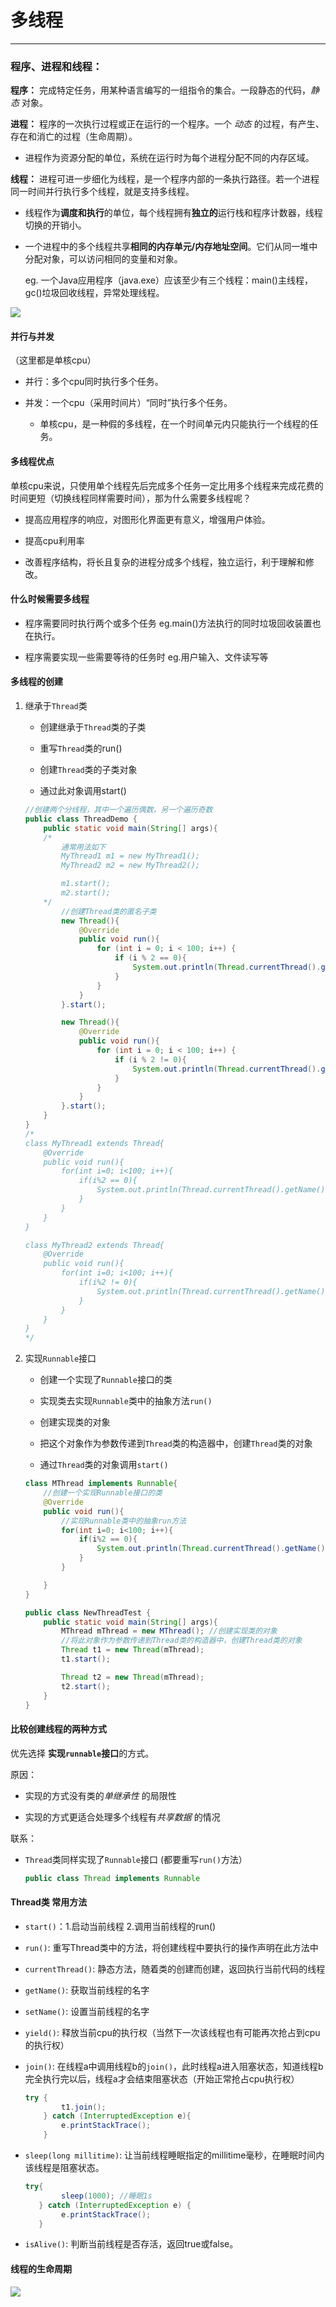 # 多线程

------

### 程序、进程和线程：

**程序：** 完成特定任务，用某种语言编写的一组指令的集合。一段静态的代码，*静态* 对象。

**进程：** 程序的一次执行过程或正在运行的一个程序。一个 *动态* 的过程，有产生、存在和消亡的过程（生命周期）。

+ 进程作为资源分配的单位，系统在运行时为每个进程分配不同的内存区域。

**线程：** 进程可进一步细化为线程，是一个程序内部的一条执行路径。若一个进程同一时间并行执行多个线程，就是支持多线程。

+ 线程作为**调度和执行**的单位，每个线程拥有**独立的**运行栈和程序计数器，线程切换的开销小。

+ 一个进程中的多个线程共享**相同的内存单元/内存地址空间**。它们从同一堆中分配对象，可以访问相同的变量和对象。
  
  eg. 一个Java应用程序（java.exe）应该至少有三个线程：main()主线程，gc()垃圾回收线程，异常处理线程。

![](/Applications/JavaNote/IMG_0100.jpg)

#### 并行与并发

（这里都是单核cpu）

+ 并行：多个cpu同时执行多个任务。

+ 并发：一个cpu（采用时间片）“同时”执行多个任务。
  
  + 单核cpu，是一种假的多线程，在一个时间单元内只能执行一个线程的任务。

#### 多线程优点

单核cpu来说，只使用单个线程先后完成多个任务一定比用多个线程来完成花费的时间更短（切换线程同样需要时间），那为什么需要多线程呢？

+ 提高应用程序的响应，对图形化界面更有意义，增强用户体验。

+ 提高cpu利用率

+ 改善程序结构，将长且复杂的进程分成多个线程，独立运行，利于理解和修改。

#### 什么时候需要多线程

+ 程序需要同时执行两个或多个任务  eg.main()方法执行的同时垃圾回收装置也在执行。

+ 程序需要实现一些需要等待的任务时  eg.用户输入、文件读写等

#### 多线程的创建

1. 继承于`Thread`类
   
   + 创建继承于`Thread`类的子类
   
   + 重写`Thread`类的run()
   
   + 创建`Thread`类的子类对象
   
   + 通过此对象调用start()
   
   ```java
   //创建两个分线程，其中一个遍历偶数，另一个遍历奇数
   public class ThreadDemo {
       public static void main(String[] args){
       /*
           通常用法如下
           MyThread1 m1 = new MyThread1();
           MyThread2 m2 = new MyThread2();
   
           m1.start();
           m2.start();
       */
           //创建Thread类的匿名子类
           new Thread(){
               @Override
               public void run(){
                   for (int i = 0; i < 100; i++) {
                       if (i % 2 == 0){
                           System.out.println(Thread.currentThread().getName() + ":" + i);
                       }
                   }
               }
           }.start();
   
           new Thread(){
               @Override
               public void run(){
                   for (int i = 0; i < 100; i++) {
                       if (i % 2 != 0){
                           System.out.println(Thread.currentThread().getName() + ":" + i);
                       }
                   }
               }
           }.start();
       }
   }
   /*
   class MyThread1 extends Thread{
       @Override
       public void run(){
           for(int i=0; i<100; i++){
               if(i%2 == 0){
                   System.out.println(Thread.currentThread().getName() + " : " + i);
               }
           }
       }
   }
   
   class MyThread2 extends Thread{
       @Override
       public void run(){
           for(int i=0; i<100; i++){
               if(i%2 != 0){
                   System.out.println(Thread.currentThread().getName() + " : " + i);
               }
           }
       }
   }
   */
   ```

2. 实现`Runnable`接口
   
   + 创建一个实现了`Runnable`接口的类
   
   + 实现类去实现`Runnable`类中的抽象方法`run()`
   
   + 创建实现类的对象
   
   + 把这个对象作为参数传递到`Thread`类的构造器中，创建`Thread`类的对象
   
   + 通过`Thread`类的对象调用`start()`
   
   ```java
   class MThread implements Runnable{
       //创建一个实现Runnable接口的类
       @Override
       public void run(){
           //实现Runnable类中的抽象run方法
           for(int i=0; i<100; i++){
               if(i%2 == 0){
                   System.out.println(Thread.currentThread().getName() + ":" + i);
               }
           }
   
       }
   }
   
   public class NewThreadTest {
       public static void main(String[] args){
           MThread mThread = new MThread(); //创建实现类的对象
           //将此对象作为参数传递到Thread类的构造器中，创建Thread类的对象
           Thread t1 = new Thread(mThread);
           t1.start();
   
           Thread t2 = new Thread(mThread);
           t2.start();
       }
   }
   ```

#### 比较创建线程的两种方式

优先选择 **实现`runnable`接口**的方式。

原因：

+ 实现的方式没有类的*单继承性* 的局限性

+ 实现的方式更适合处理多个线程有*共享数据* 的情况

联系：

+ `Thread`类同样实现了`Runnable`接口 (都要重写`run()`方法）
  
  ```java
  public class Thread implements Runnable 
  ```

#### Thread类 常用方法

+ `start()`：1.启动当前线程 2.调用当前线程的run()

+ `run()`: 重写Thread类中的方法，将创建线程中要执行的操作声明在此方法中

+ `currentThread()`: 静态方法，随着类的创建而创建，返回执行当前代码的线程

+ `getName()`: 获取当前线程的名字

+ `setName()`: 设置当前线程的名字

+ `yield()`: 释放当前cpu的执行权（当然下一次该线程也有可能再次抢占到cpu的执行权）

+ `join()`: 在线程a中调用线程b的`join()`，此时线程a进入阻塞状态，知道线程b完全执行完以后，线程a才会结束阻塞状态（开始正常抢占cpu执行权）
  
  ```java
  try {
          t1.join();
      } catch (InterruptedException e){
          e.printStackTrace();
      }
  ```

+ `sleep(long millitime)`: 让当前线程睡眠指定的millitime毫秒，在睡眠时间内该线程是阻塞状态。
  
  ```java
  try{
          sleep(1000); //睡眠1s
     } catch (InterruptedException e) {
          e.printStackTrace();
     }
  ```

+ `isAlive()`: 判断当前线程是否存活，返回true或false。

#### 线程的生命周期

![](/Users/boon/Downloads/IMG_471F2B41EF11-1.jpeg)
